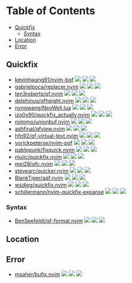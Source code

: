 # Table of Contents

<!-- toc -->

- [Quickfix](#quickfix)
  * [Syntax](#syntax)
- [Location](#location)
- [Error](#error)

<!-- tocstop -->

## Quickfix

- [kevinhwang91/nvim-bqf](https://github.com/kevinhwang91/nvim-bqf) ![](https://img.shields.io/github/stars/kevinhwang91/nvim-bqf) ![](https://img.shields.io/github/last-commit/kevinhwang91/nvim-bqf) ![](https://img.shields.io/github/commit-activity/y/kevinhwang91/nvim-bqf)
- [gabrielpoca/replacer.nvim](https://github.com/gabrielpoca/replacer.nvim) ![](https://img.shields.io/github/stars/gabrielpoca/replacer.nvim) ![](https://img.shields.io/github/last-commit/gabrielpoca/replacer.nvim) ![](https://img.shields.io/github/commit-activity/y/gabrielpoca/replacer.nvim)
- [ten3roberts/qf.nvim](https://github.com/ten3roberts/qf.nvim) ![](https://img.shields.io/github/stars/ten3roberts/qf.nvim) ![](https://img.shields.io/github/last-commit/ten3roberts/qf.nvim) ![](https://img.shields.io/github/commit-activity/y/ten3roberts/qf.nvim)
- [delphinus/qfheight.nvim](https://github.com/delphinus/qfheight.nvim) ![](https://img.shields.io/github/stars/delphinus/qfheight.nvim) ![](https://img.shields.io/github/last-commit/delphinus/qfheight.nvim) ![](https://img.shields.io/github/commit-activity/y/delphinus/qfheight.nvim)
- [nyngwang/NeoWell.lua](https://github.com/nyngwang/NeoWell.lua) ![](https://img.shields.io/github/stars/nyngwang/NeoWell.lua) ![](https://img.shields.io/github/last-commit/nyngwang/NeoWell.lua) ![](https://img.shields.io/github/commit-activity/y/nyngwang/NeoWell.lua)
- [izo0x90/quickfix_actually.nvim](https://github.com/izo0x90/quickfix_actually.nvim) ![](https://img.shields.io/github/stars/izo0x90/quickfix_actually.nvim) ![](https://img.shields.io/github/last-commit/izo0x90/quickfix_actually.nvim) ![](https://img.shields.io/github/commit-activity/y/izo0x90/quickfix_actually.nvim)
- [notomo/unionbuf.nvim](https://github.com/notomo/unionbuf.nvim) ![](https://img.shields.io/github/stars/notomo/unionbuf.nvim) ![](https://img.shields.io/github/last-commit/notomo/unionbuf.nvim) ![](https://img.shields.io/github/commit-activity/y/notomo/unionbuf.nvim)
- [ashfinal/qfview.nvim](https://github.com/ashfinal/qfview.nvim) ![](https://img.shields.io/github/stars/ashfinal/qfview.nvim) ![](https://img.shields.io/github/last-commit/ashfinal/qfview.nvim) ![](https://img.shields.io/github/commit-activity/y/ashfinal/qfview.nvim)
- [hfn92/qf-virtual-text.nvim](https://github.com/hfn92/qf-virtual-text.nvim) ![](https://img.shields.io/github/stars/hfn92/qf-virtual-text.nvim) ![](https://img.shields.io/github/last-commit/hfn92/qf-virtual-text.nvim) ![](https://img.shields.io/github/commit-activity/y/hfn92/qf-virtual-text.nvim)
- [yorickpeterse/nvim-pqf](https://github.com/yorickpeterse/nvim-pqf) ![](https://img.shields.io/github/stars/yorickpeterse/nvim-pqf) ![](https://img.shields.io/github/last-commit/yorickpeterse/nvim-pqf) ![](https://img.shields.io/github/commit-activity/y/yorickpeterse/nvim-pqf)
- [pablopunk/fixquick.nvim](https://github.com/pablopunk/fixquick.nvim) ![](https://img.shields.io/github/stars/pablopunk/fixquick.nvim) ![](https://img.shields.io/github/last-commit/pablopunk/fixquick.nvim) ![](https://img.shields.io/github/commit-activity/y/pablopunk/fixquick.nvim)
- [niuiic/quickfix.nvim](https://github.com/niuiic/quickfix.nvim) ![](https://img.shields.io/github/stars/niuiic/quickfix.nvim) ![](https://img.shields.io/github/last-commit/niuiic/quickfix.nvim) ![](https://img.shields.io/github/commit-activity/y/niuiic/quickfix.nvim)
- [mei28/qfc.nvim](https://github.com/mei28/qfc.nvim) ![](https://img.shields.io/github/stars/mei28/qfc.nvim) ![](https://img.shields.io/github/last-commit/mei28/qfc.nvim) ![](https://img.shields.io/github/commit-activity/y/mei28/qfc.nvim)
- [stevearc/quicker.nvim](https://github.com/stevearc/quicker.nvim) ![](https://img.shields.io/github/stars/stevearc/quicker.nvim) ![](https://img.shields.io/github/last-commit/stevearc/quicker.nvim) ![](https://img.shields.io/github/commit-activity/y/stevearc/quicker.nvim)
- [BlankTiger/aqf.nvim](https://github.com/BlankTiger/aqf.nvim) ![](https://img.shields.io/github/stars/BlankTiger/aqf.nvim) ![](https://img.shields.io/github/last-commit/BlankTiger/aqf.nvim) ![](https://img.shields.io/github/commit-activity/y/BlankTiger/aqf.nvim)
- [wsdjeg/quickfix.nvim](https://github.com/wsdjeg/quickfix.nvim) ![](https://img.shields.io/github/stars/wsdjeg/quickfix.nvim) ![](https://img.shields.io/github/last-commit/wsdjeg/quickfix.nvim) ![](https://img.shields.io/github/commit-activity/y/wsdjeg/quickfix.nvim)
- [schillermann/nvim-quickfix-expanse](https://github.com/schillermann/nvim-quickfix-expanse) ![](https://img.shields.io/github/stars/schillermann/nvim-quickfix-expanse) ![](https://img.shields.io/github/last-commit/schillermann/nvim-quickfix-expanse) ![](https://img.shields.io/github/commit-activity/y/schillermann/nvim-quickfix-expanse)

### Syntax

- [BenSeefeldt/qf-format.nvim](https://github.com/BenSeefeldt/qf-format.nvim) ![](https://img.shields.io/github/stars/BenSeefeldt/qf-format.nvim) ![](https://img.shields.io/github/last-commit/BenSeefeldt/qf-format.nvim) ![](https://img.shields.io/github/commit-activity/y/BenSeefeldt/qf-format.nvim)

## Location


## Error

- [msaher/bufix.nvim](https://github.com/msaher/bufix.nvim) ![](https://img.shields.io/github/stars/msaher/bufix.nvim) ![](https://img.shields.io/github/last-commit/msaher/bufix.nvim) ![](https://img.shields.io/github/commit-activity/y/msaher/bufix.nvim)
